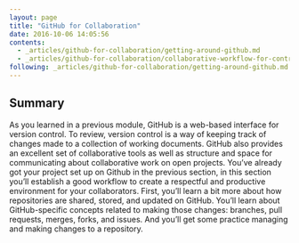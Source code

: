 ```yaml
---
layout: page
title: "GitHub for Collaboration"
date: 2016-10-06 14:05:56
contents:
  - _articles/github-for-collaboration/getting-around-github.md
  - _articles/github-for-collaboration/collaborative-workflow-for-contributions.md
following: _articles/github-for-collaboration/getting-around-github.md
---
```


## Summary

As you learned in a previous module, GitHub is a web-based interface for version control. To review, version control is a way of keeping track of changes made to a collection of working documents. GitHub also provides an excellent set of collaborative tools as well as structure and space for communicating about collaborative work on open projects. You’ve already got your project set up on Github in the previous section, in this section you’ll establish a good workflow to create a respectful and productive environment for your collaborators. First, you’ll learn a bit more about how repositories are shared, stored, and updated on GitHub. You’ll learn about GitHub-specific concepts related to making those changes: branches, pull requests, merges, forks, and issues. And you’ll get some practice managing and making changes to a repository.